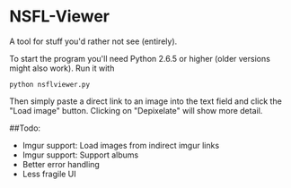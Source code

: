 NSFL-Viewer
===========

A tool for stuff you'd rather not see (entirely).

To start the program you'll need Python 2.6.5 or higher (older versions might also work). Run it with

```
python nsflviewer.py
```

Then simply paste a direct link to an image into the text field and click the "Load image" button. Clicking on "Depixelate" will show more detail.

##Todo:

* Imgur support: Load images from indirect imgur links
* Imgur support: Support albums
* Better error handling
* Less fragile UI